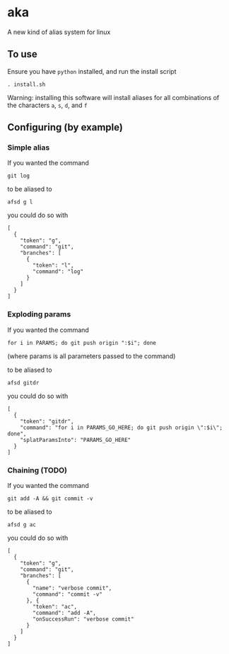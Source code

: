 # aka
A new kind of alias system for linux

## To use

Ensure you have `python` installed, and run the install script
```
. install.sh
``` 
Warning: installing this software will install aliases for all combinations of the characters `a`, `s`, `d`, and `f`

## Configuring (by example)

### Simple alias

If you wanted the command
```
git log
```

to be aliased to
```
afsd g l
```

you could do so with
```
[
  {
    "token": "g",
    "command": "git",
    "branches": [
      {
        "token": "l",
        "command": "log"
      }
    ]
  }
]
```

### Exploding params

If you wanted the command
```
for i in PARAMS; do git push origin ":$i"; done
```
(where params is all parameters passed to the command)

to be aliased to
```
afsd gitdr
```

you could do so with
```
[
  {
    "token": "gitdr",
    "command": "for i in PARAMS_GO_HERE; do git push origin \":$i\"; done",
    "splatParamsInto": "PARAMS_GO_HERE"
  }
]
```

### Chaining (TODO)

If you wanted the command
```
git add -A && git commit -v
```

to be aliased to
```
afsd g ac
```

you could do so with
```
[
  {
    "token": "g",
    "command": "git",
    "branches": [
      {
        "name": "verbose commit",
        "command": "commit -v"
      }, {
        "token": "ac",
        "command": "add -A",
        "onSuccessRun": "verbose commit"
      }
    ]
  }
]
```
